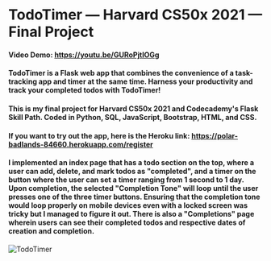 # TodoTimer — Harvard CS50x 2021 — Final Project
#### Video Demo: https://youtu.be/GURoPjtlOGg
#### TodoTimer is a Flask web app that combines the convenience of a task-tracking app and timer at the same time. Harness your productivity and track your completed todos with TodoTimer!

#### This is my final project for Harvard CS50x 2021 and Codecademy's Flask Skill Path. Coded in Python, SQL, JavaScript, Bootstrap, HTML, and CSS.

#### If you want to try out the app, here is the Heroku link: https://polar-badlands-84660.herokuapp.com/register

#### I implemented an index page that has a todo section on the top, where a user can add, delete, and mark todos as "completed", and a timer on the button where the user can set a timer ranging from 1 second to 1 day. Upon completion, the selected "Completion Tone" will loop until the user presses one of the three timer buttons. Ensuring that the completion tone would loop properly on mobile devices even with a locked screen was tricky but I managed to figure it out. There is also a "Completions" page wherein users can see their completed todos and respective dates of creation and completion.

![TodoTimer](https://user-images.githubusercontent.com/85040841/129718647-21edd2a3-71f9-4410-973a-fb7271318961.png)
